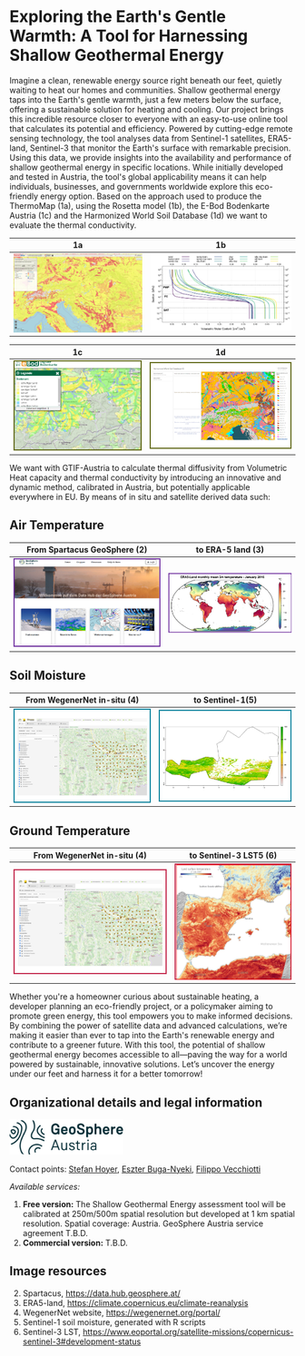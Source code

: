 # Exploring the Earth's Gentle Warmth: A Tool for Harnessing Shallow Geothermal Energy

Imagine a clean, renewable energy source right beneath our feet, quietly waiting to heat our homes and communities. Shallow geothermal energy taps into the Earth's gentle warmth, just a few meters below the surface, offering a sustainable solution for heating and cooling. Our project brings this incredible resource closer to everyone with an easy-to-use online tool that calculates its potential and efficiency.
Powered by cutting-edge remote sensing technology, the tool analyses data from Sentinel-1 satellites, ERA5-land, Sentinel-3 that monitor the Earth's surface with remarkable precision. Using this data, we provide insights into the availability and performance of shallow geothermal energy in specific locations. While initially developed and tested in Austria, the tool's global applicability means it can help individuals, businesses, and governments worldwide explore this eco-friendly energy option.
Based on the approach used to produce the ThermoMap (1a), using the Rosetta model (1b), the E-Bod Bodenkarte Austria (1c) and the Harmonized World Soil Database (1d) we want to evaluate the thermal conductivity.

| 1a | 1b |
|---------|---------|
|![1a](https://raw.githubusercontent.com/GTIF-Austria/public-narratives/89ccf548a7f4bfb3a4e3d03216ff138e89984157/assets/vecfil/thermo-1739878490080.png) | ![1b](https://raw.githubusercontent.com/GTIF-Austria/public-narratives/86c1a03447ae0f9e0e6ff49ee2f4a78b933ff906/assets/vecfil/rosettamod-1739878518386.png)  |

| 1c | 1d |
|---------|---------|
| ![1c](https://raw.githubusercontent.com/GTIF-Austria/public-narratives/d895a77214437fba83e93d99f3fff5bf088d4cf2/assets/vecfil/soilmapat-1739878747518.png) | ![1d](https://raw.githubusercontent.com/GTIF-Austria/public-narratives/dde26e672cdf75b7fd7f1d626c66f466b477ebf5/assets/vecfil/soilmapeu-1739878793301.png) |





We want with GTIF-Austria to calculate thermal diffusivity from Volumetric Heat capacity and thermal conductivity by introducing an innovative and dynamic method, calibrated in Austria, but potentially applicable everywhere in EU.
By means of in situ and satellite derived data such:










## Air Temperature

| From Spartacus GeoSphere (2) | to ERA-5 land (3) |
|---------|---------|
|![2](https://raw.githubusercontent.com/GTIF-Austria/public-narratives/1da48938c24128a7d9c39c59a4b85bf99f736e22/assets/vecfil/spartacus-1739879613282.png) |![3](https://raw.githubusercontent.com/GTIF-Austria/public-narratives/78349f76d42d90446a1f6a45fb670344d4d10735/assets/vecfil/era5-1739879688349.png) |

## Soil Moisture

| From WegenerNet in-situ (4)              | to Sentinel-1(5)  |
|---------|---------|
|![4](https://raw.githubusercontent.com/GTIF-Austria/public-narratives/7c7dcec115ea704ae852fdcc081855593911470a/assets/vecfil/soilmoist-1739880092747.png) |![5](https://raw.githubusercontent.com/GTIF-Austria/public-narratives/e3c4d81613560ea9cded77e4335919b0d652e748/assets/vecfil/s1-1739880121210.png) |

## Ground Temperature

| From WegenerNet in-situ (4)   | to Sentinel-3 LST5 (6)  |
|---------|---------|
|![4](https://raw.githubusercontent.com/GTIF-Austria/public-narratives/78916c67e278260e99996ee495af0ce4fe12053f/assets/vecfil/groundT-1739880261693.png)|![6](https://raw.githubusercontent.com/GTIF-Austria/public-narratives/95a1e67a7a0b7a39c454f623ebf480f89eccbc40/assets/vecfil/s3-1739880316634.png)|



Whether you're a homeowner curious about sustainable heating, a developer planning an eco-friendly project, or a policymaker aiming to promote green energy, this tool empowers you to make informed decisions. By combining the power of satellite data and advanced calculations, we’re making it easier than ever to tap into the Earth's renewable energy and contribute to a greener future.
With this tool, the potential of shallow geothermal energy becomes accessible to all—paving the way for a world powered by sustainable, innovative solutions. Let’s uncover the energy under our feet and harness it for a better tomorrow!

## Organizational details and legal information

<img src="https://raw.githubusercontent.com/GTIF-Austria/public-narratives/86fa3c8d50a5a8ee38b1fafbef83caa0a9db424f/assets/vecfil/GSABasislogoNegativAufLimeRGBL-1739884328977.png" alt="geosphere logo" width="200">


Contact points: [Stefan Hoyer](mailto:stefan.hoyer@geosphere.at), [Eszter Buga-Nyeki](mailto:eszter.buga-nyeki@geosphere.at), [Filippo Vecchiotti](mailto:filippo.vecchiotti@geosphere.at)

*Available services:*
1. **Free version:** The Shallow Geothermal Energy assessment tool will be calibrated at 250m/500m spatial resolution but developed at 1 km spatial resolution. Spatial coverage: Austria. GeoSphere Austria service agreement T.B.D. 
2. **Commercial version:** T.B.D.

## Image resources
2.	Spartacus, https://data.hub.geosphere.at/
3.	ERA5-land, https://climate.copernicus.eu/climate-reanalysis 
4.	WegenerNet website, https://wegenernet.org/portal/ 
5.	Sentinel-1 soil moisture, generated with R scripts
6.	Sentinel-3 LST, https://www.eoportal.org/satellite-missions/copernicus-sentinel-3#development-status 



